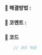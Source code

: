 ### 🎈 해결방법 :
<!-- 여기다가 풀이 작성 -->

### 💬 코멘트 :
<!-- 문제에 대한 생각 등 자유롭게 작성 -->

### 📄 코드
```java
    // 코드 작성
```